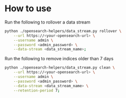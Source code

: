 # How to use

Run the following to rollover a data stream

```bash
python ./opensearch-helpers/data_stream.py rollover \
    --url https://<your-opensearch-url> \
    --username admin \
    --password <admin_password> \
    --data-stream <data_stream_name>;
```

Run the following to remove indices older than 7 days

```bash
python ./opensearch-helpers/data_stream.py clean \
    --url https://<your-opensearch-url> \
    --username admin \
    --password <admin_password> \
    --data-stream <data_stream_name> \
    --retention-period 7;
```